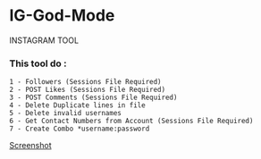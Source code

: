 # IG-God-Mode
INSTAGRAM TOOL

### This tool do :
```
1 - Followers (Sessions File Required)
2 - POST Likes (Sessions File Required)
3 - POST Comments (Sessions File Required)
4 - Delete Duplicate lines in file
5 - Delete invalid usernames
6 - Get Contact Numbers from Account (Sessions File Required)
7 - Create Combo *username:password
```


[Screenshot](https://github.com/JUSTSAIF/IG-God-Mode/blob/master/pic.png?raw=true)
